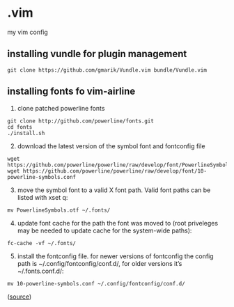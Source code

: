# .vim

my vim config

## installing vundle for plugin management
  
  `git clone https://github.com/gmarik/Vundle.vim bundle/Vundle.vim`
  
## installing fonts fo vim-airline

1. clone patched powerline fonts
  
  ```
  git clone http://github.com/powerline/fonts.git
  cd fonts
  ./install.sh
  ```
  
2. download the latest version of the symbol font and fontconfig file
  
  ```
  wget https://github.com/powerline/powerline/raw/develop/font/PowerlineSymbols.otf
  wget https://github.com/powerline/powerline/raw/develop/font/10-powerline-symbols.conf
  ```
  
3. move the symbol font to a valid X font path. Valid font paths can be listed with xset q:
  
  ```
  mv PowerlineSymbols.otf ~/.fonts/
  ```
  
4. update font cache for the path the font was moved to (root priveleges may be needed to update cache for the system-wide paths):
  
  ```
  fc-cache -vf ~/.fonts/
  ```
  
5. install the fontconfig file. for newer versions of fontconfig the config path is ~/.config/fontconfig/conf.d/, for older versions it’s ~/.fonts.conf.d/:
  
  ```
  mv 10-powerline-symbols.conf ~/.config/fontconfig/conf.d/
  ```
  
([source](http://powerline.readthedocs.org/en/master/installation/linux.html#fonts-installation))

